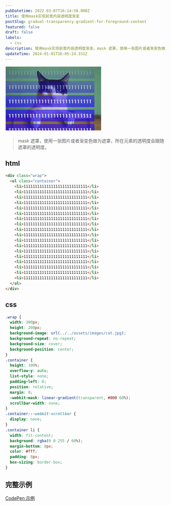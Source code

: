 ```yaml
---
pubDatetime: 2022-03-07T16:14:58.000Z
title: 使用mask实现前景内容透明度渐变
postSlug: gradual-transparency-gradient-for-foreground-content
featured: false
draft: false
labels:
  - css
description: 使用mask实现前景内容透明度渐变。mask 遮罩，使用一张图片或者渐变色做为遮罩，所在元素的透明度会跟随遮罩的透明度。
updateTime: 2024-01-01T16:05:24.331Z
---
```


![使用mask实现前景内容透明度渐变](../../assets/images/gradual-transparency-gradient-for-foreground-content.gif)

> mask 遮罩，使用一张图片或者渐变色做为遮罩，所在元素的透明度会跟随遮罩的透明度。

## html

```html
<div class="wrap">
  <ul class="container">
    <li>1111111111111111111111111111</li>
    <li>1111111111111111111111111111</li>
    <li>1111111111111111111111111111</li>
    <li>1111111111111111111111111111</li>
    <li>1111111111111111111111111111</li>
    <li>1111111111111111111111111111</li>
    <li>1111111111111111111111111111</li>
    <li>1111111111111111111111111111</li>
    <li>1111111111111111111111111111</li>
    <li>1111111111111111111111111111</li>
    <li>1111111111111111111111111111</li>
    <li>1111111111111111111111111111</li>
    <li>1111111111111111111111111111</li>
    <li>1111111111111111111111111111</li>
    <li>1111111111111111111111111111</li>
    <li>1111111111111111111111111111</li>
    <li>1111111111111111111111111111</li>
    <li>1111111111111111111111111111</li>
  </ul>
</div>
```

## css

```css
.wrap {
  width: 300px;
  height: 200px;
  background-image: url(../../assets/images/cat.jpg);
  background-repeat: no-repeat;
  background-size: cover;
  background-position: center;
}
.container {
  height: 100%;
  overflow-y: auto;
  list-style: none;
  padding-left: 0;
  position: relative;
  margin: 0;
  -webkit-mask: linear-gradient(transparent, #000 60%);
  scrollbar-width: none;
}
.container::-webkit-scrollbar {
  display: none;
}
.container li {
  width: fit-content;
  background: rgba(0 0 255 / 60%);
  margin-bottom: 8px;
  color: #fff;
  padding: 8px;
  box-sizing: border-box;
}
```

## 完整示例

[CodePen 示例](https://codepen.io/wtto00/pen/OJOGMpm?editors=1100)
